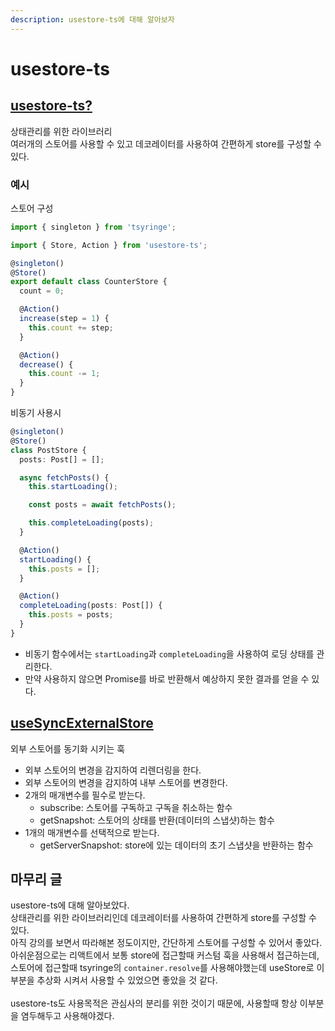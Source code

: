 ```yaml
---
description: usestore-ts에 대해 알아보자
---
```


# usestore-ts

## [usestore-ts?](https://github.com/seed2whale/usestore-ts)

상태관리를 위한 라이브러리  
여러개의 스토어를 사용할 수 있고 데코레이터를 사용하여 간편하게 store를 구성할 수 있다.

### 예시

스토어 구성

```typescript
import { singleton } from 'tsyringe';

import { Store, Action } from 'usestore-ts';

@singleton()
@Store()
export default class CounterStore {
  count = 0;

  @Action()
  increase(step = 1) {
    this.count += step;
  }

  @Action()
  decrease() {
    this.count -= 1;
  }
}
```

비동기 사용시

```typescript
@singleton()
@Store()
class PostStore {
  posts: Post[] = [];

  async fetchPosts() {
    this.startLoading();

    const posts = await fetchPosts();

    this.completeLoading(posts);
  }

  @Action()
  startLoading() {
    this.posts = [];
  }

  @Action()
  completeLoading(posts: Post[]) {
    this.posts = posts;
  }
}
```

- 비동기 함수에서는 `startLoading`과 `completeLoading`을 사용하여 로딩 상태를 관리한다.
- 만약 사용하지 않으면 Promise를 바로 반환해서 예상하지 못한 결과를 얻을 수 있다.

## [useSyncExternalStore](https://react.dev/reference/react/useSyncExternalStore)

외부 스토어를 동기화 시키는 훅

- 외부 스토어의 변경을 감지하여 리렌더링을 한다.
- 외부 스토어의 변경을 감지하여 내부 스토어를 변경한다.
- 2개의 매개변수를 필수로 받는다.
  - subscribe: 스토어를 구독하고 구독을 취소하는 함수
  - getSnapshot: 스토어의 상태를 반환(데이터의 스냅샷)하는 함수
- 1개의 매개변수를 선택적으로 받는다.
  - getServerSnapshot: store에 있는 데이터의 초기 스냅샷을 반환하는 함수

## 마무리 글

usestore-ts에 대해 알아보았다.  
상태관리를 위한 라이브러리인데 데코레이터를 사용하여 간편하게 store를 구성할 수 있다.  
아직 강의를 보면서 따라해본 정도이지만, 간단하게 스토어를 구성할 수 있어서 좋았다.  
아쉬운점으로는 리액트에서 보통 store에 접근할때 커스텀 훅을 사용해서 접근하는데, 스토어에 접근할때 tsyringe의 `container.resolve`를 사용해야했는데 useStore로 이부분을 추상화 시켜서 사용할 수 있었으면 좋았을 것 같다.  
<br>
usestore-ts도 사용목적은 관심사의 분리를 위한 것이기 때문에, 사용할때 항상 이부분을 염두해두고 사용해야겠다.
